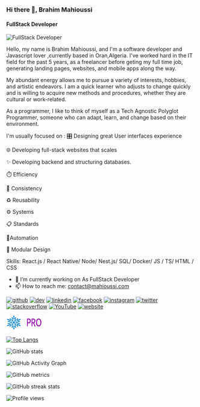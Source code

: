 ### Hi there 👋, Brahim Mahioussi 
#### FullStack Developer
![FullStack Developer](https://arturssmirnovs.github.io/github-profile-readme-generator/images/banner.png)

Hello, my name is Brahim Mahioussi, and I'm a software developer and Javascript lover ,currently based in Oran,Algeria. I've worked hard in the IT field for the past 5 years, as a freelancer before geting my full time job, generating landing pages, websites, and mobile apps along the way.

My abundant energy allows me to pursue a variety of interests, hobbies, and artistic endeavors. I am a quick learner who adjusts to change quickly and is willing to acquire new methods and procedures, whether they are cultural or work-related.

As a programmer, I like to think of myself as a Tech Agnostic Polyglot Programmer, someone who can adapt, learn, and change based on their environment.

I'm usually focused on :
🎛️ Designing great User interfaces experience

🌐 Developing full-stack websites that scales

✨ Developing backend and structuring databases.

⏱️ Efficiency 

🎯 Consistency

♻️ Reusability

⚙️ Systems

📋 Standards

🤖Automation

💠 Modular Design


Skills: React.js / React Native/ Node/ Nest.js/ SQL/ Docker/ JS / TS/ HTML / CSS

- 🔭 I’m currently working on As FullStack Developer 
- 📫 How to reach me: contact@mahioussi.com 


[<img src='https://cdn.jsdelivr.net/npm/simple-icons@3.0.1/icons/github.svg' alt='github' height='40'>](https://github.com/https://github.com/BRAHAIM360/)  [<img src='https://cdn.jsdelivr.net/npm/simple-icons@3.0.1/icons/dev-dot-to.svg' alt='dev' height='40'>](https://dev.to/https://dev.to/brahaim360)  [<img src='https://cdn.jsdelivr.net/npm/simple-icons@3.0.1/icons/linkedin.svg' alt='linkedin' height='40'>](https://www.linkedin.com/in/https://www.linkedin.com/in/brahim-mahioussi-4b2920111//)  [<img src='https://cdn.jsdelivr.net/npm/simple-icons@3.0.1/icons/facebook.svg' alt='facebook' height='40'>](https://www.facebook.com/https://www.facebook.com/brahim.madrido/)  [<img src='https://cdn.jsdelivr.net/npm/simple-icons@3.0.1/icons/instagram.svg' alt='instagram' height='40'>](https://www.instagram.com/https://www.instagram.com/brahim.360//)  [<img src='https://cdn.jsdelivr.net/npm/simple-icons@3.0.1/icons/twitter.svg' alt='twitter' height='40'>](https://twitter.com/https://twitter.com/Aek360)  [<img src='https://cdn.jsdelivr.net/npm/simple-icons@3.0.1/icons/stackoverflow.svg' alt='stackoverflow' height='40'>](https://stackoverflow.com/users/https://stackoverflow.com/users/7595543/brahim-mahioussi)  [<img src='https://cdn.jsdelivr.net/npm/simple-icons@3.0.1/icons/youtube.svg' alt='YouTube' height='40'>](https://www.youtube.com/channel/https://www.youtube.com/channel/UChzCBkBgOQbyVwNvdvkhUEg)  [<img src='https://cdn.jsdelivr.net/npm/simple-icons@3.0.1/icons/icloud.svg' alt='website' height='40'>](https://portfolio.mahioussi.com/)  

<a href='https://archiveprogram.github.com/'><img src='https://raw.githubusercontent.com/acervenky/animated-github-badges/master/assets/acbadge.gif' width='40' height='40'></a> <a href='https://github.com/pricing'><img src='https://raw.githubusercontent.com/acervenky/animated-github-badges/master/assets/pro.gif' width='40' height='40'></a> 

[![Top Langs](https://github-readme-stats.vercel.app/api/top-langs/?username=https://github.com/BRAHAIM360/)](https://github.com/anuraghazra/github-readme-stats)

![GitHub stats](https://github-readme-stats.vercel.app/api?username=https://github.com/BRAHAIM360/&show_icons=true)  

![GitHub Activity Graph](https://activity-graph.herokuapp.com/graph?username=https://github.com/BRAHAIM360/)  

![GitHub metrics](https://metrics.lecoq.io/https://github.com/BRAHAIM360/)  

![GitHub streak stats](https://github-readme-streak-stats.herokuapp.com/?user=https://github.com/BRAHAIM360/)  

![Profile views](https://gpvc.arturio.dev/https://github.com/BRAHAIM360/)  
